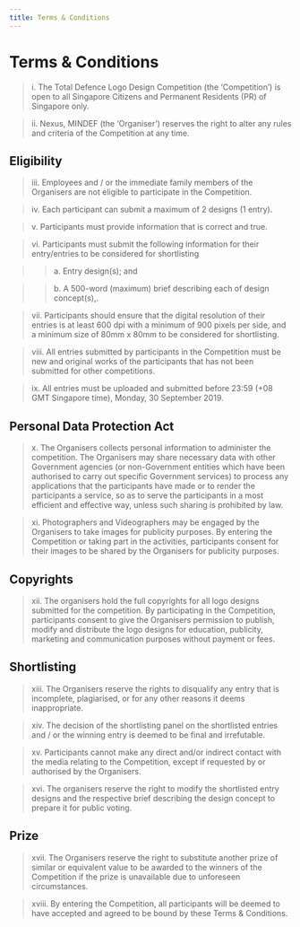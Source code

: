 ```yaml
---
title: Terms & Conditions
---
```


# Terms & Conditions

> i. The Total Defence Logo Design Competition (the ‘Competition’) is open to all Singapore Citizens and Permanent Residents (PR) of Singapore only.

> ii. Nexus, MINDEF (the ‘Organiser’) reserves the right to alter any rules and criteria of the Competition at any time.

## Eligibility

> iii. Employees and / or the immediate family members of the Organisers are not eligible to participate in the Competition.

> iv. Each participant can submit a maximum of 2 designs (1 entry).

> v. Participants must provide information that is correct and true.

> vi. Participants must submit the following information for their entry/entries to be considered for shortlisting

> > a. Entry design(s); and

> > b. A 500-word (maximum) brief describing each of design concept(s),.

> vii. Participants should ensure that the digital resolution of their entries is at least 600 dpi with a minimum of 900 pixels per side, and a minimum size of 80mm x 80mm to be considered for shortlisting.

> viii. All entries submitted by participants in the Competition must be new and original works of the participants that has not been submitted for other competitions.

> ix. All entries must be uploaded and submitted before 23:59 (+08 GMT Singapore time), Monday, 30 September 2019.

## Personal Data Protection Act

> x. The Organisers collects personal information to administer the competition. The Organisers may share necessary data with other Government agencies (or non-Government entities which have been authorised to carry out specific Government services) to process any applications that the participants have made or to render the participants a service, so as to serve the participants in a most efficient and effective way, unless such sharing is prohibited by law.

> xi. Photographers and Videographers may be engaged by the Organisers to take images for publicity purposes. By entering the Competition or taking part in the activities, participants consent for their images to be shared by the Organisers for publicity purposes.

## Copyrights

> xii. The organisers hold the full copyrights for all logo designs submitted for the competition. By participating in the Competition, participants consent to give the Organisers permission to publish, modify and distribute the logo designs for education, publicity, marketing and communication purposes without payment or fees.

## Shortlisting

> xiii. The Organisers reserve the rights to disqualify any entry that is incomplete, plagiarised, or for any other reasons it deems inappropriate.

> xiv. The decision of the shortlisting panel on the shortlisted entries and / or the winning entry is deemed to be final and irrefutable.

> xv. Participants cannot make any direct and/or indirect contact with the media relating to the Competition, except if requested by or authorised by the Organisers.

> xvi. The organisers reserve the right to modify the shortlisted entry designs and the respective brief describing the design concept to prepare it for public voting.

## Prize

> xvii. The Organisers reserve the right to substitute another prize of similar or equivalent value to be awarded to the winners of the Competition if the prize is unavailable due to unforeseen circumstances.

> xviii. By entering the Competition, all participants will be deemed to have accepted and agreed to be bound by these Terms & 
Conditions.
